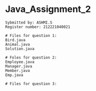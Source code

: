 # Java_Assignment_2

```
Sybmitted by: ASHMI.S
Register number: 212221040021

```

```
# Files for question 1:
Bird.java
Animal.java
Solution.java
```

```
# Foles for question 2:
Employee.java
Manager.java
Member.java
Emp.java
```
```
# Files for question 3:
```
